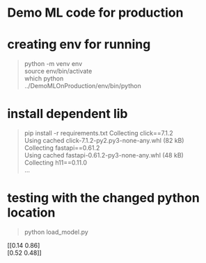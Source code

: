 # Demo ML code for production 


# creating env for running 
> python -m venv env \
> source env/bin/activate \
> which python  \
../DemoMLOnProduction/env/bin/python

# install dependent lib 
> pip install -r requirements.txt
Collecting click==7.1.2 \
  Using cached click-7.1.2-py2.py3-none-any.whl (82 kB) \
Collecting fastapi==0.61.2 \
  Using cached fastapi-0.61.2-py3-none-any.whl (48 kB) \
Collecting h11==0.11.0 \
...


# testing with the changed python location 
> python load_model.py

[[0.14 0.86] \
 [0.52 0.48]]



